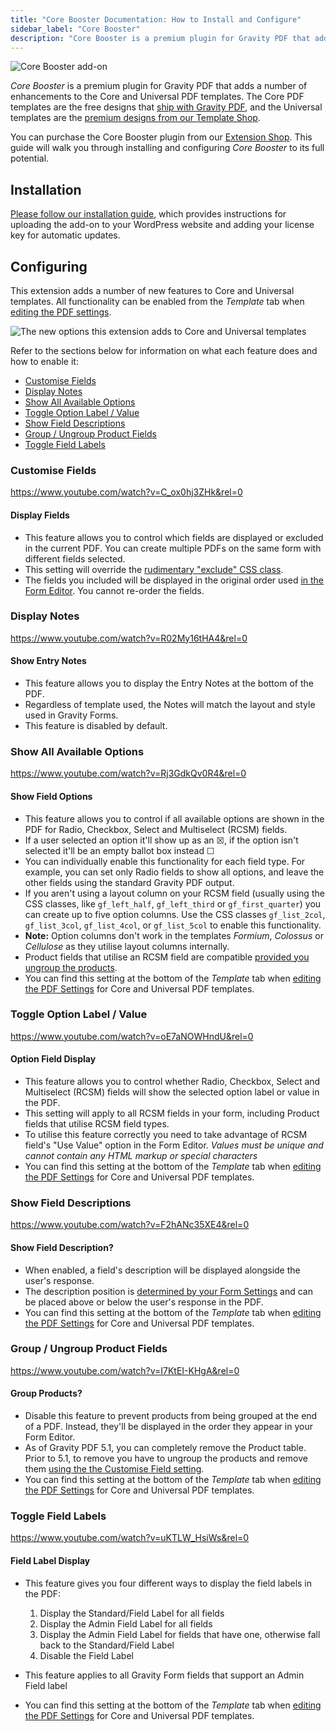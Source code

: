 ```yaml
---
title: "Core Booster Documentation: How to Install and Configure"
sidebar_label: "Core Booster"
description: "Core Booster is a premium plugin for Gravity PDF that adds a number of enhancements to the Core (free) and Universal PDF templates (premium)."
---
```


![Core Booster add-on](https://resources.gravitypdf.com/uploads/edd/2017/06/cover-artwork-2.png)

*Core Booster* is a premium plugin for Gravity PDF that adds a number of enhancements to the Core and Universal PDF templates. The Core PDF templates are the free designs that [ship with Gravity PDF](https://wordpress.org/plugins/gravity-forms-pdf-extended/), and the Universal templates are the [premium designs from our Template Shop](https://gravitypdf.com/template-shop/#universal).

You can purchase the Core Booster plugin from our [Extension Shop](https://gravitypdf.com/shop/core-booster-add-on/). This guide will walk you through installing and configuring *Core Booster* to its full potential.

## Installation 

[Please follow our installation guide](installing-upgrading-extensions.md), which provides instructions for uploading the add-on to your WordPress website and adding your license key for automatic updates.

## Configuring 

This extension adds a number of new features to Core and Universal templates. All functionality can be enabled from the *Template* tab when [editing the PDF settings](setup-pdf.md#template-tab).

![The new options this extension adds to Core and Universal templates](https://resources.gravitypdf.com/uploads/2017/06/core-booster-options.png)

Refer to the sections below for information on what each feature does and how to enable it:

-   [Customise Fields](#customise-fields)
-   [Display Notes](#display-notes)
-   [Show All Available Options](#available-options)
-   [Toggle Option Label / Value](#toggle-option-value)
-   [Show Field Descriptions](#show-field-description)
-   [Group / Ungroup Product Fields](#group-ungroup-products)
-   [Toggle Field Labels](#toggle-field-labels)

### Customise Fields 

https://www.youtube.com/watch?v=C_ox0hj3ZHk&rel=0

#### Display Fields 
*  This feature allows you to control which fields are displayed or excluded in the current PDF. You can create multiple PDFs on the same form with different fields selected.
*  This setting will override the [rudimentary "exclude" CSS class](hide-form-fields.md).
*  The fields you included will be displayed in the original order used [in the Form Editor](https://docs.gravityforms.com/form-editor/). You cannot re-order the fields. 

### Display Notes 

https://www.youtube.com/watch?v=R02My16tHA4&rel=0

#### Show Entry Notes 
*  This feature allows you to display the Entry Notes at the bottom of the PDF. 
*  Regardless of template used, the Notes will match the layout and style used in Gravity Forms.
*  This feature is disabled by default. 

### Show All Available Options 

https://www.youtube.com/watch?v=Rj3GdkQv0R4&rel=0

#### Show Field Options 
* This feature allows you to control if all available options are shown in the PDF for Radio, Checkbox, Select and Multiselect (RCSM) fields.
* If a user selected an option it'll show up as an ☒, if the option isn't selected it'll be an empty ballot box instead ☐
* You can individually enable this functionality for each field type. For example, you can set only Radio fields to show all options, and leave the other fields using the standard Gravity PDF output.
* If you aren't using a layout column on your RCSM field (usually using the CSS classes, like `gf_left_half`, `gf_left_third` or `gf_first_quarter`) you can create up to five option columns. Use the CSS classes `gf_list_2col`, `gf_list_3col`, `gf_list_4col`, or `gf_list_5col` to enable this functionality.
* **Note:** Option columns don't work in the templates *Formium*, *Colossus* or *Cellulose* as they utilise layout columns internally.
* Product fields that utilise an RCSM field are compatible [provided you ungroup the products](#group-ungroup-products).
* You can find this setting at the bottom of the *Template* tab when [editing the PDF Settings](setup-pdf.md#template) for Core and Universal PDF templates.

### Toggle Option Label / Value 

https://www.youtube.com/watch?v=oE7aNOWHndU&rel=0

#### Option Field Display 
* This feature allows you to control whether Radio, Checkbox, Select and Multiselect (RCSM) fields will show the selected option label or value in the PDF.
* This setting will apply to all RCSM fields in your form, including Product fields that utilise RCSM field types.
* To utilise this feature correctly you need to take advantage of RCSM field's "Use Value" option in the Form Editor. *Values must be unique and cannot contain any HTML markup or special characters*
* You can find this setting at the bottom of the *Template* tab when [editing the PDF Settings](setup-pdf.md#template) for Core and Universal PDF templates.

### Show Field Descriptions 

https://www.youtube.com/watch?v=F2hANc35XE4&rel=0

#### Show Field Description? 
* When enabled, a field's description will be displayed alongside the user's response.
* The description position is [determined by your Form Settings](https://www.gravityhelp.com/documentation/article/form-settings/#form-layout) and can be placed above or below the user's response in the PDF.
* You can find this setting at the bottom of the *Template* tab when [editing the PDF Settings](setup-pdf.md#template) for Core and Universal PDF templates.

### Group / Ungroup Product Fields 

https://www.youtube.com/watch?v=I7KtEI-KHgA&rel=0

#### Group Products? 
* Disable this feature to prevent products from being grouped at the end of a PDF. Instead, they'll be displayed in the order they appear in your Form Editor. 
* As of Gravity PDF 5.1, you can completely remove the Product table. Prior to 5.1, to remove you have to ungroup the products and remove them [using the the Customise Field setting](#customise-fields).
* You can find this setting at the bottom of the *Template* tab when [editing the PDF Settings](setup-pdf.md#template) for Core and Universal PDF templates.

### Toggle Field Labels 

https://www.youtube.com/watch?v=uKTLW_HsiWs&rel=0

#### Field Label Display 
* This feature gives you four different ways to display the field labels in the PDF:
    1.  Display the Standard/Field Label for all fields
    2.  Display the Admin Field Label for all fields
    3.  Display the Admin Field Label for fields that have one, otherwise fall back to the Standard/Field Label
    4.  Disable the Field Label

* This feature applies to all Gravity Form fields that support an Admin Field label
* You can find this setting at the bottom of the *Template* tab when [editing the PDF Settings](setup-pdf.md#template) for Core and Universal PDF templates.
